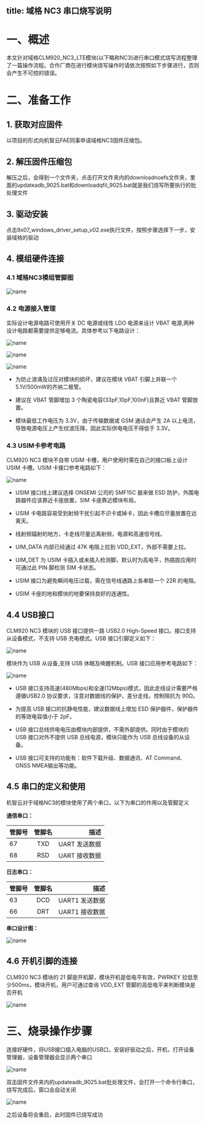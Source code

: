title: 域格 NC3 串口烧写说明
---

# 一、概述

本文针对域格CLM920_NC3_LTE模块(以下略称NC3)进行串口模式烧写流程整理了一篇操作流程。合作厂商在进行模块烧写操作时请依次按照如下步骤进行，否则会产生不可控的错误。

# 二、准备工作

## 1. 获取对应固件

以项目的形式向机智云FAE同事申请域格NC3固件压缩包。

## 2. 解压固件压缩包

解压之后，会得到一个文件夹，点击打开文件夹内的downloadnoefs文件夹，里面的updateadb_9025.bat和downloadqfil_9025.bat就是我们烧写所要执行的批处理文件

## 3. 驱动安装

点击9x07_windows_driver_setup_v02.exe执行文件，按照步骤选择下一步，安装域格的驱动

## 4. 模组硬件连接

### 4.1 域格NC3模组管脚图

![name](/assets/zh-cn/deviceDev/debug/NC3/NC_uart_1.png)

### 4.2 电源接入管理

实际设计电源电路可使用开关 DC 电源或线性 LDO 电源来设计 VBAT 电源,两种设计电路都需要提供足够电流。具体参考以下电路设计：

![name](/assets/zh-cn/deviceDev/debug/NC3/NC_uart_2.png)

![name](/assets/zh-cn/deviceDev/debug/NC3/NC_uart_3.png)

![name](/assets/zh-cn/deviceDev/debug/NC3/NC_uart_4.png)

- 为防止浪涌及过压对模块的损坏，建议在模块 VBAT 引脚上并联一个 5.1V/500mW的齐纳二极管。

- 建议在 VBAT 管脚增加 3 个陶瓷电容(33pF,10pF,100nF)且靠近 VBAT 管脚放置。

- 模块最低工作电压为 3.3V，由于传输数据或 GSM 通话会产生 2A 以上电流，导致电源电压上产生纹波压降，因此实际供电电压不得低于 3.3V。

### 4.3 USIM卡参考电路

CLM920 NC3 模块不自带 USIM 卡槽，用户使用时需在自己的接口板上设计 USIM 卡槽。USIM 卡接口参考电路如下：

![name](/assets/zh-cn/deviceDev/debug/NC3/NC_uart_5.png)

- USIM 接口线上建议选择 ONSEMI 公司的 SMF15C 器来做 ESD 防护，外围电路器件应该靠近卡座放置，SIM 卡座靠近模块布局。

- USIM 卡电路容易受到射频干扰引起不识卡或掉卡，因此卡槽应尽量放置在远离天。

- 线射频辐射的地方，卡走线尽量远离射频，电源和高速信号线。

- UIM_DATA 内部已经通过 47K 电阻上拉到 VDD_EXT，外部不需要上拉。

- UIM_DET 为 USIM 卡插入或未插入检测脚，默认时为高电平，热插拔应用时可通过此 PIN 脚检测 SIM 卡状态。

- USIM 接口为避免瞬间电压过载，需在信号线通路上各串联一个 22R 的电阻。

- USIM 卡座的地和模块的地要保持良好的连通性。

## 4.4 USB接口

CLM920 NC3 模块的 USB 接口提供一路 USB2.0 High-Speed 接口。接口支持从设备模式，不支持 USB 充电模式。USB 接口引脚定义如下：

![name](/assets/zh-cn/deviceDev/debug/NC3/NC_uart_6.png)

模块作为 USB 从设备,支持 USB 休眠及唤醒机制。USB 接口应用参考电路如下：

![name](/assets/zh-cn/deviceDev/debug/NC3/NC_uart_7.png)

- USB 接口支持高速(480Mbps)和全速(12Mbps)模式，因此走线设计需要严格遵循USB2.0 协议要求，注意对数据线的保护，差分走线，控制阻抗为 90Ω。

- 为提高 USB 接口的抗静电性能，建议数据线上增加 ESD 保护器件，保护器件的等效电容值小于 2pF。

- USB 接口总线供电电压由模块内部提供，不需外部提供。同时由于模块的 USB 接口对外不提供 USB 总线电源，模块只能作为 USB 总线设备的从设备。

- USB 接口可支持的功能有：软件下载升级、数据通讯、AT Command、GNSS NMEA输出等功能。

## 4.5 串口的定义和使用

机智云对于域格NC3的模块使用了两个串口，以下为串口的作用以及管脚定义

**通信串口：**

| 管脚号 | 管脚名 | 描述 |
| - | :-: | -: | 
| 67 | TXD | UART 发送数据 |
| 68 | RSD | UART 接收数据 |

**日志串口：**

| 管脚号 | 管脚名 | 描述 |
| - | :-: | -: | 
| 63 | DCD | UART1 发送数据 |
| 66 | DRT | UART1 接收数据 |

**串口设计图：**

![name](/assets/zh-cn/deviceDev/debug/NC3/NC_uart_8.png)

## 4.6 开机引脚的连接

CLM920 NC3 模块的 21 脚是开机脚，模块开机是低电平有效，PWRKEY 拉低至少500ms，模块开机，用户可通过查询 VDD_EXT 管脚的高低电平来判断模块是否开机

![name](/assets/zh-cn/deviceDev/debug/NC3/NC_uart_9.png)

# 三、烧录操作步骤

连接好硬件，将USB接口插入电脑的USB口，安装好驱动之后，开机，打开设备管理器，设备管理器会显示两个串口

![name](/assets/zh-cn/deviceDev/debug/NC3/NC_uart_10.png)

双击固件文件夹内的updateadb_9025.bat批处理文件，会打开一个命令行串口，烧写完成后，窗口会自动关闭

![name](/assets/zh-cn/deviceDev/debug/NC3/NC_uart_11.png)

之后设备将会重启，此时固件已烧写成功
